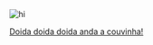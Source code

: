 
<img src="https://cdn.shopify.com/s/files/1/1061/1924/products/4_large.png" alt="hi" class="inline"/>

[Doida doida doida anda a couvinha!](bon.png)
